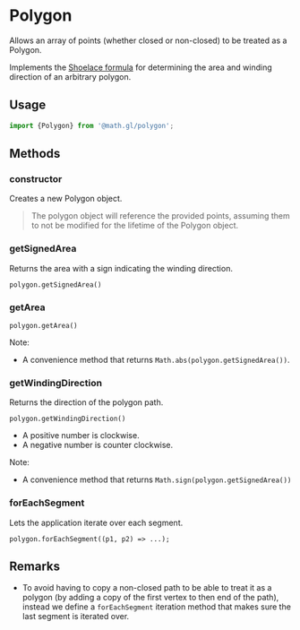 # Polygon

Allows an array of points (whether closed or non-closed) to be treated as a Polygon.

Implements the [Shoelace formula](https://en.wikipedia.org/wiki/Shoelace_formula) for determining the area and winding direction of an arbitrary polygon.

## Usage

```js
import {Polygon} from '@math.gl/polygon';
```

## Methods

### constructor

Creates a new Polygon object.

> The polygon object will reference the provided points, assuming them to not be modified for the lifetime of the Polygon object.

### getSignedArea

Returns the area with a sign indicating the winding direction.

`polygon.getSignedArea()`

### getArea

`polygon.getArea()`

Note:

- A convenience method that returns `Math.abs(polygon.getSignedArea())`.

### getWindingDirection

Returns the direction of the polygon path.

`polygon.getWindingDirection()`

- A positive number is clockwise.
- A negative number is counter clockwise.

Note:

- A convenience method that returns `Math.sign(polygon.getSignedArea())`

### forEachSegment

Lets the application iterate over each segment.

`polygon.forEachSegment((p1, p2) => ...);`

## Remarks

- To avoid having to copy a non-closed path to be able to treat it as a polygon (by adding a copy of the first vertex to then end of the path),
  instead we define a `forEachSegment` iteration method that makes sure the last segment is iterated over.
